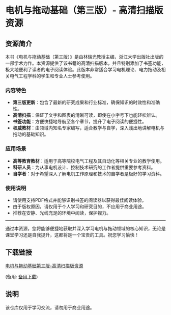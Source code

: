 # 电机与拖动基础（第三版）- 高清扫描版资源

## 资源简介

本书《电机与拖动基础（第三版）》是由林瑞光教授主编，浙江大学出版社出版的一部学术力作。本资源提供了该书籍的高清扫描版本，并且特别添加了书签功能，极大地便利了读者的电子阅读体验。此版本非常适合学习电机理论、电力拖动及相关电气工程学科的学生和专业人士参考使用。

### 内容特色

- **第三版更新**：包含了最新的研究成果和行业标准，确保知识的时效性和准确性。
- **高清扫描**：保证了文字和图表的清晰可读，即使在小字号下也能轻松辨认。
- **书签功能**：方便快捷地导航至各个章节，提升了电子阅读的便捷性。
- **权威教材**：由领域内知名专家编写，适合教学与自学，深入浅出地讲解电机与拖动的基础知识。

### 应用场景

- **高等教育教材**：适用于高等院校电气工程及其自动化等相关专业的教学使用。
- **科研人员**：为从事电机设计、控制技术研究的工作者提供重要参考资料。
- **自学者**：对于希望深入了解电机工作原理和技术的自学者是极好的学习资料。

### 使用说明

- 请使用支持PDF格式并能够识别书签的阅读器以获得最佳阅读体验。
- 由于版权原因，请仅用于个人学习和研究目的，不应用于商业用途。
- 推荐在安静、光线充足的环境中阅读，保护视力。

---

通过本资源，您将能够便捷地获取并深入学习电机与拖动领域的核心知识，无论是课堂学习还是自我提升，这都将是一个宝贵的工具。祝您学习愉快！

## 下载链接
[电机与拖动基础第三版-高清扫描版资源](https://pan.quark.cn/s/ce7772f6139c) 

(备用: [备用下载](https://pan.baidu.com/s/15lf6t3BMEdVzn63zbEXqBg?pwd=1234))

## 说明

该仓库仅用于学习交流，请勿用于商业用途。
